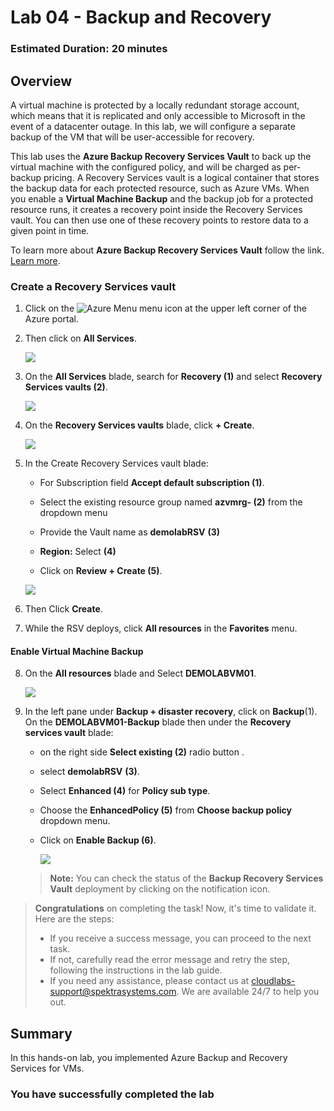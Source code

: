 ﻿# Lab 04 - Backup and Recovery

### Estimated Duration: 20 minutes

## Overview

A virtual machine is protected by a locally redundant storage account, which means that it is replicated and only accessible to Microsoft in the event of a datacenter outage. In this lab, we will configure a separate backup of the VM that will be user-accessible for recovery.

This lab uses the **Azure Backup Recovery Services Vault** to back up the virtual machine with the configured policy, and will be charged as per-backup pricing. A Recovery Services vault is a logical container that stores the backup data for each protected resource, such as Azure VMs. When you enable a **Virtual Machine Backup** and the backup job for a protected resource runs, it creates a recovery point inside the Recovery Services vault. You can then use one of these recovery points to restore data to a given point in time.

To learn more about **Azure Backup Recovery Services Vault** follow the link. [Learn more](https://docs.microsoft.com/en-us/azure/backup/backup-azure-arm-vms). 

### Create a Recovery Services vault

 1. Click on the ![Azure Menu](images/Hamburger.jpg) menu icon at the upper left corner of the Azure portal.
 
 2. Then click on **All Services**.

    ![](../instructions/images/lab3-image6.png)
 
 4. On the **All Services** blade, search for <copy> **Recovery (1)** </copy> and select **Recovery Services vaults (2)**.

     ![](../instructions/images/lab3-image1.png)
    
 5. On the **Recovery Services vaults** blade, click **+ Create**.

    ![](../instructions/images/lab3-image2.png)
 
 6. In the Create Recovery Services vault blade:
 
     - For Subscription field **Accept default subscription (1)**.
 
     - Select the existing resource group named **azvmrg-<inject key="Deployment ID" enableCopy="false"/> (2)** from the dropdown menu
 
     - Provide the Vault name as <copy>**demolabRSV**</copy> **(3)**
 
     - **Region:** Select **<inject key="Region" enableCopy="false"/>** **(4)**
 
     - Click on **Review + Create (5)**.
  
     ![](../instructions/images/lab3-image3.png)

7. Then Click **Create**.

8. While the RSV deploys, click **All resources** in the **Favorites** menu.

#### **Enable Virtual Machine Backup**

8. On the **All resources** blade and Select **DEMOLABVM01**.

   ![](../instructions/images/lab3-image4.png)

10. In the left pane under **Backup + disaster recovery**, click on **Backup**(1). On the **DEMOLABVM01-Backup** blade then under the **Recovery services vault** blade:

    - on the right side **Select existing (2)** radio button .

    - select <copy>**demolabRSV**</copy> **(3)**.
   
    - Select **Enhanced (4)** for **Policy sub type**.

    - Choose the **EnhancedPolicy (5)** from **Choose backup policy** dropdown menu.
    
    - Click on **Enable Backup (6)**.
   
      ![](../instructions/images/lab3-image5-1.png)

    > **Note:** You can check the status of the **Backup Recovery Services Vault** deployment by clicking on the notification icon.

<validation step="30e98213-ab77-4244-abba-f7c4e4c3787d" />

> **Congratulations** on completing the task! Now, it's time to validate it. Here are the steps:
> - If you receive a success message, you can proceed to the next task.
> - If not, carefully read the error message and retry the step, following the instructions in the lab guide. 
> - If you need any assistance, please contact us at cloudlabs-support@spektrasystems.com. We are available 24/7 to help you out.
    
    
## Summary

In this hands-on lab, you implemented Azure Backup and Recovery Services for VMs.

### You have successfully completed the lab
